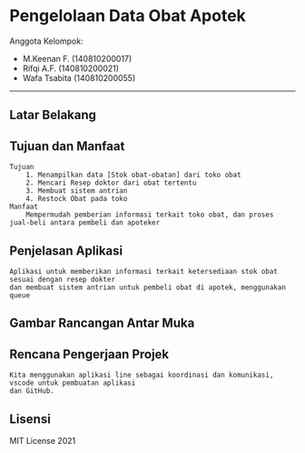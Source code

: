 # Pengelolaan Data Obat Apotek

Anggota Kelompok:
* M.Keenan F.   (140810200017)
* Rifqi A.F.    (140810200021)
* Wafa Tsabita  (140810200055)
---
## Latar Belakang


## Tujuan dan Manfaat
    Tujuan 
        1. Menampilkan data [Stok obat-obatan] dari toko obat
        2. Mencari Resep doktor dari obat tertentu
        3. Membuat sistem antrian
        4. Restock Obat pada toko
    Manfaat
        Mempermudah pemberian informasi terkait toko obat, dan proses jual-beli antara pembeli dan apoteker
## Penjelasan Aplikasi
    Aplikasi untuk memberikan informasi terkait ketersediaan stok obat sesuai dengan resep dokter
    dan membuat sistem antrian untuk pembeli obat di apotek, menggunakan queue

## Gambar Rancangan Antar Muka
<!--
Buat rancangan antar muka selengkap mungkin sesuai fungsi aplikasinya. rancangan antar muka
diusahakan serapih dan seindah mungkin. tools yang digunakan dalam pembuatan rancangan gambar
dibebaskan sesuai kreatifitas kalian
!-->


## Rencana Pengerjaan Projek
    Kita menggunakan aplikasi line sebagai koordinasi dan komunikasi, vscode untuk pembuatan aplikasi
    dan GitHub. 
<!--
Dalam kondisi pandemi seperti ini, tidak memungkinkan untuk bertemu bertatap muka. Maka dari itu
jelaskan bagaimana kalian bekerja sama, berkoordinasi, pembagian kerja.Tools apa yang kalian gunakan
untuk bekerja bersama sama cth github, google docs, google meet
!-->


## Lisensi

MIT License 2021
